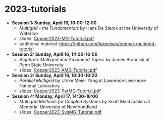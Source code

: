 # 2023-tutorials

- **Session 1: Sunday, April 16, 10:00-12:00**
  - *Multigrid - the Fundamentals* by Hans De Sterck at the University of Waterloo
  - slides: [Copper2023-MG-Tutorial.pdf](./Copper2023-MG-Tutorial.pdf)
  - additional material: https://github.com/lukeolson/copper-multigrid-tutorial 
- **Session 2: Sunday, April 16, 14:00-16:00**
  - *Algebraic Multigrid and Advanced Topics* by James Brannick at Penn State University
  - slides: [Copper2023-AMG-Tutorial.pdf](./Copper2023-AMG-Tutorial.pdf)
- **Session 3: Sunday, April 16, 16:30-18:00**
  - *Parallel Multigrid* by Ulrike Meier Yang at Lawrence Livermore National Laboratory
  - slides: [Copper2023-ParMG-Tutorial.pdf](./Copper2023-ParMG-Tutorial.pdf)
- **Session 4: Monday, April 17, 14:30-16:00**
  - *Multigrid Methods for Coupled Systems* by Scott MacLachlan at Memorial University of Newfoundland
  - slides: [Copper2023-SysMG-Tutorial.pdf](./Copper2023-SysMG-Tutorial.pdf)
